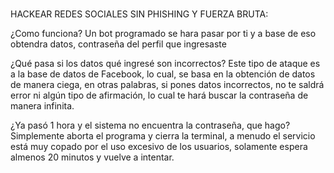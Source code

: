#
HACKEAR REDES SOCIALES SIN PHISHING Y FUERZA BRUTA:

¿Como funciona?
Un bot programado  se hara pasar por ti y a base de eso obtendra datos, contraseña del perfil que ingresaste

¿Qué pasa si los datos qué ingresé son incorrectos?
Este tipo de ataque es a la base de datos de Facebook, lo cual, se basa en la obtención de datos de manera ciega, en otras palabras, si pones datos incorrectos, no te saldrá error ni algún tipo de afirmación, lo cual te hará buscar la contraseña de manera infinita.

¿Ya pasó 1 hora y el sistema no encuentra la contraseña, que hago?
Simplemente aborta el programa y cierra la terminal, a menudo el servicio está muy copado por el uso excesivo de los usuarios, solamente espera almenos 20 minutos y vuelve a intentar.
